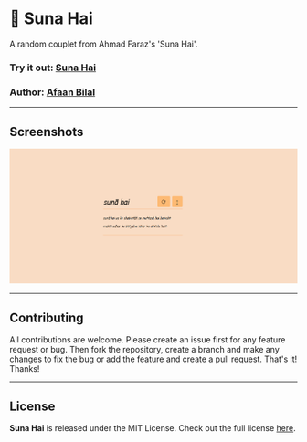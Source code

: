 📘 Suna Hai
============

A random couplet from Ahmad Faraz's 'Suna Hai'.

### Try it out: [Suna Hai](https://suna-hai.afaan.dev)

### **Author**: [Afaan Bilal](https://afaan.dev)

---

## Screenshots

![Suna Hai](public/screenshots/suna-hai.png)

---

## Contributing
All contributions are welcome. Please create an issue first for any feature request
or bug. Then fork the repository, create a branch and make any changes to fix the bug
or add the feature and create a pull request. That's it!
Thanks!

---

## License
**Suna Hai** is released under the MIT License.
Check out the full license [here](LICENSE).
